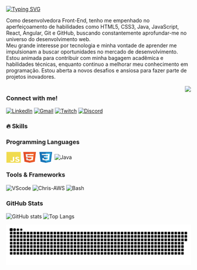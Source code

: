 <img align="right" alt="" height="300px" src="./me.png">

[![Typing SVG](https://readme-typing-svg.demolab.com?font=Fira+Code&weight=600&size=25&pause=1000&color=a714c7&random=false&width=435&height=40&lines=Ol%C3%A1%2C+meu+nome+é+Luana+Stela!+%F0%9F%91%BE%F0%9F%93%9A%F0%9F%92%99)](https://git.io/typing-svg)

<p align="left">Como desenvolvedora Front-End, tenho me empenhado no aperfeiçoamento de habilidades como HTML5, CSS3, Java, JavaScript, React, Angular, Git e GitHub, buscando constantemente aprofundar-me no universo do desenvolvimento web. 
<br>
Meu grande interesse por tecnologia e minha vontade de aprender me impulsionam a buscar oportunidades no mercado de desenvolvimento. Estou animada para contribuir com minha bagagem acadêmica e habilidades técnicas, enquanto continuo a melhorar meu conhecimento em programação. Estou aberta a novos desafios e ansiosa para fazer parte de projetos inovadores.
<br></br>
<img align="right" height="300" src="https://cdn.picrew.me/shareImg/org/202404/338224_EB72OElY.png"  />

###

<h3 align="left">Connect with me!</h3>

<!-- Links -->
[![LinkedIn](https://img.shields.io/badge/LinkedIn-0077B5?style=for-the-badge&logo=linkedin&logoColor=white)](https://www.linkedin.com/in/luana-stela-arantes-4a19311a0/)
[![Gmail](https://img.shields.io/badge/Gmail-D14836?style=for-the-badge&logo=gmail&logoColor=white)](mailto:luana.arantes.LSA@gmail.com)
[![Twitch](https://img.shields.io/badge/Twitch-9146FF?style=for-the-badge&logo=twitch&logoColor=white)](https://www.twitch.tv/luanastela)
[![Discord](https://img.shields.io/badge/Discord-7289DA?style=for-the-badge&logo=discord&logoColor=white)](https://www.discord.com/luana_stela)


<h3>🔥 Skills</h3>
<!-- Skills: Programming Languages -->
  <div style="flex-basis: 48%;">
    <h3>Programming Languages</h3>
    <img align="center" alt="Js" height="30" width="40" src="https://raw.githubusercontent.com/devicons/devicon/master/icons/javascript/javascript-plain.svg">
    <img align="center" alt="HTML" height="30" width="40" src="https://raw.githubusercontent.com/devicons/devicon/master/icons/html5/html5-original.svg">
    <img align="center" alt="CSS" height="30" width="40" src="https://raw.githubusercontent.com/devicons/devicon/master/icons/css3/css3-original.svg">
    <img align="center" alt="Java" height="30" width="40" src="https://raw.githubusercontent.com/jmnote/z-icons/master/svg/java.svg">
  </div>
  
  <!-- Skills: Tools & Frameworks -->
  <div style="flex-basis: 48%;">
    <h3>Tools & Frameworks</h3>
    <img align="center" alt="VScode" height="30" width="40" src="https://cdn.jsdelivr.net/gh/devicons/devicon/icons/vscode/vscode-original.svg">
    <img align="center" alt="Chris-AWS" height="30" width="40" src="https://cdn.jsdelivr.net/gh/devicons/devicon/icons/git/git-original.svg">
    <img align="center" alt="Bash" height="30" width="40" src="https://cdn.jsdelivr.net/gh/devicons/devicon@latest/icons/intellij/intellij-original.svg">
    
  </div>

<h3>GitHub Stats</h3>

![GitHub stats](https://github-readme-stats.vercel.app/api?username=LuanaStela&show_icons=true&include_all_commits=false&count_private=true&line_height=25&hide=issues&bg_color=000&title_color=a714c7&text_color=FFF&border_radius=3&border_color=a714c7&icon_color=a714c7&theme=midnight-purple)
![Top Langs](https://github-readme-stats.vercel.app/api/top-langs/?username=LuanaStela&line_height=10&card_width=290&layout=compact&hide_title=false&show_icons=true&&include_all_commits=false&count_private=true&line_height=25&hide=issues&bg_color=000&title_color=a714c7&text_color=FFF&border_radius=3&border_color=a714c7&icon_color=a714c7&theme=midnight-purple)
<br>

<picture>
  <source media="(prefers-color-scheme: dark)" srcset="https://raw.githubusercontent.com/LuanaStela/LuanaStela/output/github-contribution-grid-snake-dark.svg">
  <source media="(prefers-color-scheme: light)" srcset="https://raw.githubusercontent.com/LuanaStela/LuanaStela/output/github-contribution-grid-snake.svg">
  <img alt="github contribution grid snake animation" src="https://raw.githubusercontent.com/LuanaStela/LuanaStela/output/github-contribution-grid-snake.svg">
</picture>
<br><br>

